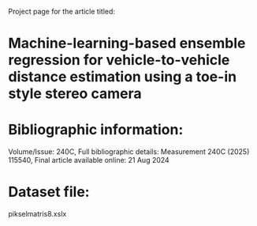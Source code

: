Project page for the article titled: 
# Machine-learning-based ensemble regression for vehicle-to-vehicle distance estimation using a toe-in style stereo camera

# Bibliographic information:
Volume/Issue: 240C,
Full bibliographic details: Measurement 240C (2025) 115540,
Final article available online: 21 Aug 2024

# Dataset file:
pikselmatris8.xslx
